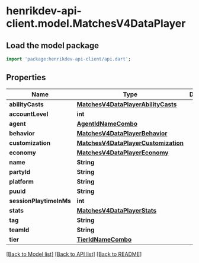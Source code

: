 # henrikdev-api-client.model.MatchesV4DataPlayer

## Load the model package
```dart
import 'package:henrikdev-api-client/api.dart';
```

## Properties
Name | Type | Description | Notes
------------ | ------------- | ------------- | -------------
**abilityCasts** | [**MatchesV4DataPlayerAbilityCasts**](MatchesV4DataPlayerAbilityCasts.md) |  | 
**accountLevel** | **int** |  | 
**agent** | [**AgentIdNameCombo**](AgentIdNameCombo.md) |  | 
**behavior** | [**MatchesV4DataPlayerBehavior**](MatchesV4DataPlayerBehavior.md) |  | 
**customization** | [**MatchesV4DataPlayerCustomization**](MatchesV4DataPlayerCustomization.md) |  | 
**economy** | [**MatchesV4DataPlayerEconomy**](MatchesV4DataPlayerEconomy.md) |  | 
**name** | **String** |  | 
**partyId** | **String** |  | 
**platform** | **String** |  | 
**puuid** | **String** |  | 
**sessionPlaytimeInMs** | **int** |  | 
**stats** | [**MatchesV4DataPlayerStats**](MatchesV4DataPlayerStats.md) |  | 
**tag** | **String** |  | 
**teamId** | **String** |  | 
**tier** | [**TierIdNameCombo**](TierIdNameCombo.md) |  | 

[[Back to Model list]](../README.md#documentation-for-models) [[Back to API list]](../README.md#documentation-for-api-endpoints) [[Back to README]](../README.md)


